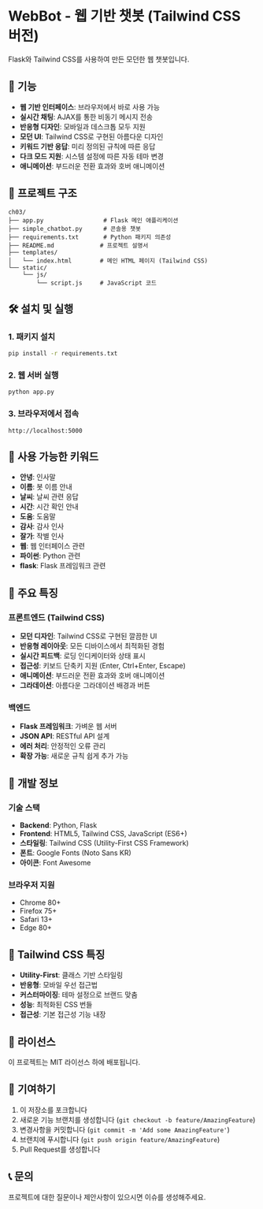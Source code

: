 # WebBot - 웹 기반 챗봇 (Tailwind CSS 버전)

Flask와 Tailwind CSS를 사용하여 만든 모던한 웹 챗봇입니다.

## 🚀 기능

- **웹 기반 인터페이스**: 브라우저에서 바로 사용 가능
- **실시간 채팅**: AJAX를 통한 비동기 메시지 전송
- **반응형 디자인**: 모바일과 데스크톱 모두 지원
- **모던 UI**: Tailwind CSS로 구현된 아름다운 디자인
- **키워드 기반 응답**: 미리 정의된 규칙에 따른 응답
- **다크 모드 지원**: 시스템 설정에 따른 자동 테마 변경
- **애니메이션**: 부드러운 전환 효과와 호버 애니메이션

## 📁 프로젝트 구조

```
ch03/
├── app.py                 # Flask 메인 애플리케이션
├── simple_chatbot.py      # 콘솔용 챗봇
├── requirements.txt       # Python 패키지 의존성
├── README.md             # 프로젝트 설명서
├── templates/
│   └── index.html        # 메인 HTML 페이지 (Tailwind CSS)
└── static/
    └── js/
        └── script.js     # JavaScript 코드
```

## 🛠️ 설치 및 실행

### 1. 패키지 설치

```bash
pip install -r requirements.txt
```

### 2. 웹 서버 실행

```bash
python app.py
```

### 3. 브라우저에서 접속

```
http://localhost:5000
```

## 💬 사용 가능한 키워드

- **안녕**: 인사말
- **이름**: 봇 이름 안내
- **날씨**: 날씨 관련 응답
- **시간**: 시간 확인 안내
- **도움**: 도움말
- **감사**: 감사 인사
- **잘가**: 작별 인사
- **웹**: 웹 인터페이스 관련
- **파이썬**: Python 관련
- **flask**: Flask 프레임워크 관련

## 🎨 주요 특징

### 프론트엔드 (Tailwind CSS)

- **모던 디자인**: Tailwind CSS로 구현된 깔끔한 UI
- **반응형 레이아웃**: 모든 디바이스에서 최적화된 경험
- **실시간 피드백**: 로딩 인디케이터와 상태 표시
- **접근성**: 키보드 단축키 지원 (Enter, Ctrl+Enter, Escape)
- **애니메이션**: 부드러운 전환 효과와 호버 애니메이션
- **그라데이션**: 아름다운 그라데이션 배경과 버튼

### 백엔드

- **Flask 프레임워크**: 가벼운 웹 서버
- **JSON API**: RESTful API 설계
- **에러 처리**: 안정적인 오류 관리
- **확장 가능**: 새로운 규칙 쉽게 추가 가능

## 🔧 개발 정보

### 기술 스택

- **Backend**: Python, Flask
- **Frontend**: HTML5, Tailwind CSS, JavaScript (ES6+)
- **스타일링**: Tailwind CSS (Utility-First CSS Framework)
- **폰트**: Google Fonts (Noto Sans KR)
- **아이콘**: Font Awesome

### 브라우저 지원

- Chrome 80+
- Firefox 75+
- Safari 13+
- Edge 80+

## 🎯 Tailwind CSS 특징

- **Utility-First**: 클래스 기반 스타일링
- **반응형**: 모바일 우선 접근법
- **커스터마이징**: 테마 설정으로 브랜드 맞춤
- **성능**: 최적화된 CSS 번들
- **접근성**: 기본 접근성 기능 내장

## 📝 라이선스

이 프로젝트는 MIT 라이선스 하에 배포됩니다.

## 🤝 기여하기

1. 이 저장소를 포크합니다
2. 새로운 기능 브랜치를 생성합니다 (`git checkout -b feature/AmazingFeature`)
3. 변경사항을 커밋합니다 (`git commit -m 'Add some AmazingFeature'`)
4. 브랜치에 푸시합니다 (`git push origin feature/AmazingFeature`)
5. Pull Request를 생성합니다

## 📞 문의

프로젝트에 대한 질문이나 제안사항이 있으시면 이슈를 생성해주세요.
